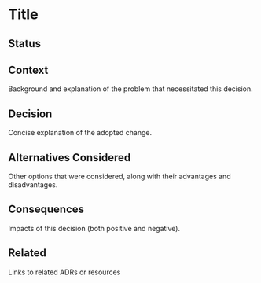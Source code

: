 # Title

## Status

## Context

Background and explanation of the problem that necessitated this decision.

## Decision

Concise explanation of the adopted change.

## Alternatives Considered

Other options that were considered, along with their advantages and disadvantages.

## Consequences

Impacts of this decision (both positive and negative).

## Related

Links to related ADRs or resources
